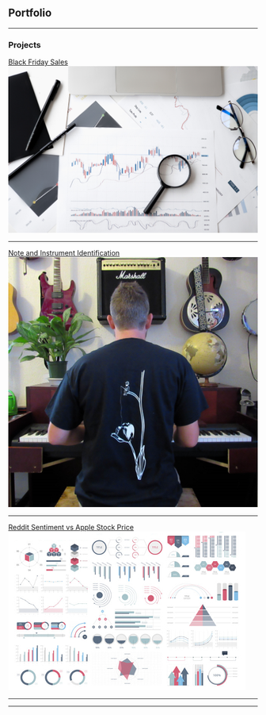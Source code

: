 ## Portfolio

---

### Projects

[Black Friday Sales](/black_friday)
<img src="images/stock-stock-image.jpg?raw=true"/>

---
[Note and Instrument Identification](/music)
<img src="images/ad-square.jpg?raw=true"/>

---
[Reddit Sentiment vs Apple Stock Price](/sample_page)
<img src="images/dummy_thumbnail.jpg?raw=true"/>

---



---
<!-- Remove above link if you don't want to attibute -->
